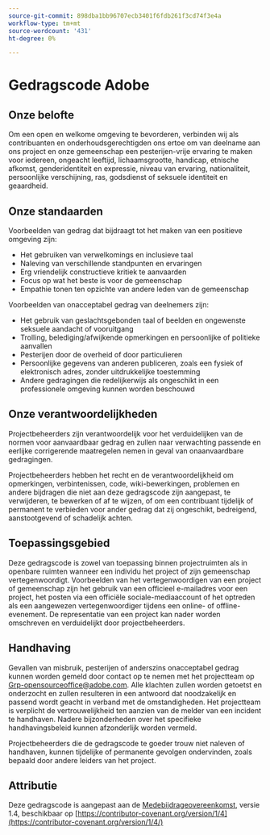 ```yaml
---
source-git-commit: 898dba1bb96707ecb3401f6fdb261f3cd74f3e4a
workflow-type: tm+mt
source-wordcount: '431'
ht-degree: 0%

---
```

# Gedragscode Adobe

## Onze belofte

Om een open en welkome omgeving te bevorderen, verbinden wij als contribuanten en onderhoudsgerechtigden ons ertoe om van deelname aan ons project en onze gemeenschap een pesterijen-vrije ervaring te maken voor iedereen, ongeacht leeftijd, lichaamsgrootte, handicap, etnische afkomst, genderidentiteit en expressie, niveau van ervaring, nationaliteit, persoonlijke verschijning, ras, godsdienst of seksuele identiteit en geaardheid.

## Onze standaarden

Voorbeelden van gedrag dat bijdraagt tot het maken van een positieve omgeving zijn:

* Het gebruiken van verwelkomings en inclusieve taal
* Naleving van verschillende standpunten en ervaringen
* Erg vriendelijk constructieve kritiek te aanvaarden
* Focus op wat het beste is voor de gemeenschap
* Empathie tonen ten opzichte van andere leden van de gemeenschap

Voorbeelden van onacceptabel gedrag van deelnemers zijn:

* Het gebruik van geslachtsgebonden taal of beelden en ongewenste seksuele aandacht of vooruitgang
* Trolling, belediging/afwijkende opmerkingen en persoonlijke of politieke aanvallen
* Pesterijen door de overheid of door particulieren
* Persoonlijke gegevens van anderen publiceren, zoals een fysiek of elektronisch adres, zonder uitdrukkelijke toestemming
* Andere gedragingen die redelijkerwijs als ongeschikt in een professionele omgeving kunnen worden beschouwd

## Onze verantwoordelijkheden

Projectbeheerders zijn verantwoordelijk voor het verduidelijken van de normen voor aanvaardbaar gedrag en zullen naar verwachting passende en eerlijke corrigerende maatregelen nemen in geval van onaanvaardbare gedragingen.

Projectbeheerders hebben het recht en de verantwoordelijkheid om opmerkingen, verbintenissen, code, wiki-bewerkingen, problemen en andere bijdragen die niet aan deze gedragscode zijn aangepast, te verwijderen, te bewerken of af te wijzen, of om een contribuant tijdelijk of permanent te verbieden voor ander gedrag dat zij ongeschikt, bedreigend, aanstootgevend of schadelijk achten.

## Toepassingsgebied

Deze gedragscode is zowel van toepassing binnen projectruimten als in openbare ruimten wanneer een individu het project of zijn gemeenschap vertegenwoordigt. Voorbeelden van het vertegenwoordigen van een project of gemeenschap zijn het gebruik van een officieel e-mailadres voor een project, het posten via een officiële sociale-mediaaccount of het optreden als een aangewezen vertegenwoordiger tijdens een online- of offline-evenement. De representatie van een project kan nader worden omschreven en verduidelijkt door projectbeheerders.

## Handhaving

Gevallen van misbruik, pesterijen of anderszins onacceptabel gedrag kunnen worden gemeld door contact op te nemen met het projectteam op Grp-opensourceoffice@adobe.com. Alle klachten zullen worden getoetst en onderzocht en zullen resulteren in een antwoord dat noodzakelijk en passend wordt geacht in verband met de omstandigheden. Het projectteam is verplicht de vertrouwelijkheid ten aanzien van de melder van een incident te handhaven.
Nadere bijzonderheden over het specifieke handhavingsbeleid kunnen afzonderlijk worden vermeld.

Projectbeheerders die de gedragscode te goeder trouw niet naleven of handhaven, kunnen tijdelijke of permanente gevolgen ondervinden, zoals bepaald door andere leiders van het project.

## Attributie

Deze gedragscode is aangepast aan de [Medebijdrageovereenkomst](https://contributor-covenant.org), versie 1.4, beschikbaar op [https://contributor-covenant.org/version/1/4](https://contributor-covenant.org/version/1/4/)
